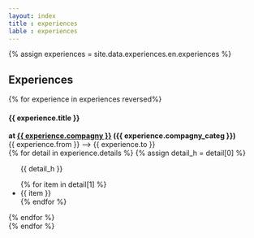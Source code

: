 ```yaml
---
layout: index
title : experiences
lable : experiences
---
```

{% assign experiences = site.data.experiences.en.experiences %}
<div class="content div_experiences">
    <h2 class="section-title blue bold"> Experiences</h2>
    {% for experience in experiences reversed%}
        <div class="div_experience">
            <div class='experience_header'>
                <h4 class= "blue">{{ experience.title }}</h4>
                <b class="experience_company_info">at 
                    <a href="{{ experience.linkedin_url }}"> {{ experience.compagny }}</a>
                 ({{ experience.compagny_categ }})</b> 
                <div class= "experience_date">
                    {{ experience.from }} –>  {{ experience.to }}
                </div>
            </div>
            <div class="experience_detail">
                {% for detail in experience.details %}
                {% assign detail_h = detail[0] %}
                <ul>
                    <p>{{ detail_h }}</p>
                    {% for item in detail[1] %}
                        <li> {{ item  }}</li>
                    {% endfor %}
                </ul>
                {% endfor %}
            </div> 
        </div>
    {% endfor %}
</div>